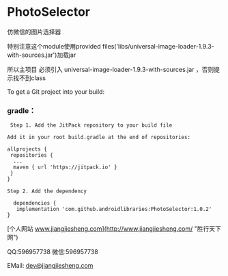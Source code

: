 # PhotoSelector
仿微信的图片选择器

特别注意这个module使用provided files('libs/universal-image-loader-1.9.3-with-sources.jar')加载jar
 
所以主项目 必须引入 universal-image-loader-1.9.3-with-sources.jar ，否则提示找不到class

To get a Git project into your build:

### gradle：
```
 Step 1. Add the JitPack repository to your build file

Add it in your root build.gradle at the end of repositories:

allprojects {
 repositories {
  ...
  maven { url 'https://jitpack.io' }
 }
}

Step 2. Add the dependency

  dependencies {
   implementation 'com.github.androidlibraries:PhotoSelector:1.0.2'
}
```


[个人网站 www.jiangjiesheng.com](http://www.jiangjiesheng.com/ "胜行天下网") 

QQ:596957738 微信:596957738

EMail: dev@jiangjiesheng.com
